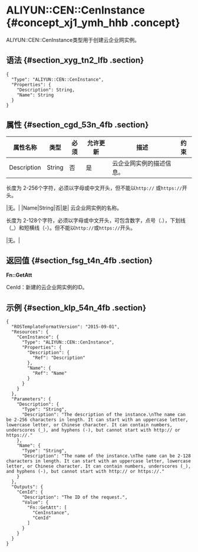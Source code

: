 # ALIYUN::CEN::CenInstance {#concept_xj1_ymh_hhb .concept}

ALIYUN::CEN::CenInstance类型用于创建云企业网实例。

## 语法 {#section_xyg_tn2_lfb .section}

```language-json
{
  "Type": "ALIYUN::CEN::CenInstance",
  "Properties": {
    "Description": String,
    "Name": String
  }
}
```

## 属性 {#section_cgd_53n_4fb .section}

|属性名称|类型|必须|允许更新|描述|约束|
|----|--|--|----|--|--|
|Description|String|否|是| 云企业网实例的描述信息。

 长度为 2-256个字符，必须以字母或中文开头，但不能以`http://` 或`https://`开头。

 |无。|
|Name|String|否|是| 云企业网实例的名称。

 长度为 2-128个字符，必须以字母或中文开头，可包含数字，点号（.），下划线（\_）和短横线（-）。但不能以`http://`或`https://`开头。

 |无。|

## 返回值 {#section_fsg_t4n_4fb .section}

**Fn::GetAtt**

CenId：新建的云企业网实例的ID。

## 示例 {#section_klp_54n_4fb .section}

```language-json
{
  "ROSTemplateFormatVersion": "2015-09-01",
  "Resources": {
    "CenInstance": {
      "Type": "ALIYUN::CEN::CenInstance",
      "Properties": {
        "Description": {
          "Ref": "Description"
        },
        "Name": {
          "Ref": "Name"
        }
      }
    }
  },
  "Parameters": {
    "Description": {
      "Type": "String",
      "Description": "The description of the instance.\nThe name can be 2-256 characters in length. It can start with an uppercase letter, lowercase letter, or Chinese character. It can contain numbers, underscores (_), and hyphens (-), but cannot start with http:// or https://."
    },
    "Name": {
      "Type": "String",
      "Description": "The name of the instance.\nThe name can be 2-128 characters in length. It can start with an uppercase letter, lowercase letter, or Chinese character. It can contain numbers, underscores (_), and hyphens (-), but cannot start with http:// or https://."
    }
  },
  "Outputs": {
    "CenId": {
      "Description": "The ID of the request.",
      "Value": {
        "Fn::GetAtt": [
          "CenInstance",
          "CenId"
        ]
      }
    }
  }
}
```


